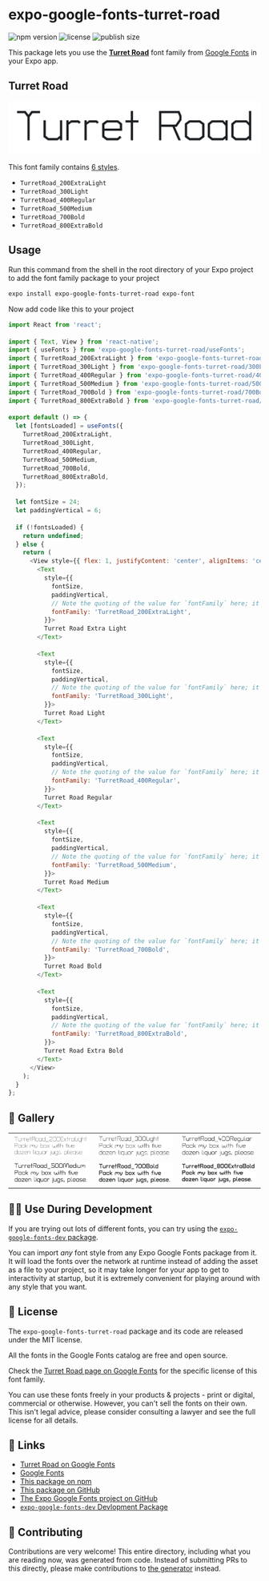 # expo-google-fonts-turret-road

![npm version](https://flat.badgen.net/npm/v/expo-google-fonts-turret-road)
![license](https://flat.badgen.net/github/license/expo/google-fonts)
![publish size](https://flat.badgen.net/packagephobia/install/expo-google-fonts-turret-road)

This package lets you use the [**Turret Road**](https://fonts.google.com/specimen/Turret+Road) font family from [Google Fonts](https://fonts.google.com/) in your Expo app.

## Turret Road

![Turret Road](./font-family.png)

This font family contains [6 styles](#-gallery).

- `TurretRoad_200ExtraLight`
- `TurretRoad_300Light`
- `TurretRoad_400Regular`
- `TurretRoad_500Medium`
- `TurretRoad_700Bold`
- `TurretRoad_800ExtraBold`

## Usage

Run this command from the shell in the root directory of your Expo project to add the font family package to your project
```sh
expo install expo-google-fonts-turret-road expo-font
```

Now add code like this to your project
```js
import React from 'react';

import { Text, View } from 'react-native';
import { useFonts } from 'expo-google-fonts-turret-road/useFonts';
import { TurretRoad_200ExtraLight } from 'expo-google-fonts-turret-road/200ExtraLight';
import { TurretRoad_300Light } from 'expo-google-fonts-turret-road/300Light';
import { TurretRoad_400Regular } from 'expo-google-fonts-turret-road/400Regular';
import { TurretRoad_500Medium } from 'expo-google-fonts-turret-road/500Medium';
import { TurretRoad_700Bold } from 'expo-google-fonts-turret-road/700Bold';
import { TurretRoad_800ExtraBold } from 'expo-google-fonts-turret-road/800ExtraBold';

export default () => {
  let [fontsLoaded] = useFonts({
    TurretRoad_200ExtraLight,
    TurretRoad_300Light,
    TurretRoad_400Regular,
    TurretRoad_500Medium,
    TurretRoad_700Bold,
    TurretRoad_800ExtraBold,
  });

  let fontSize = 24;
  let paddingVertical = 6;

  if (!fontsLoaded) {
    return undefined;
  } else {
    return (
      <View style={{ flex: 1, justifyContent: 'center', alignItems: 'center' }}>
        <Text
          style={{
            fontSize,
            paddingVertical,
            // Note the quoting of the value for `fontFamily` here; it expects a string!
            fontFamily: 'TurretRoad_200ExtraLight',
          }}>
          Turret Road Extra Light
        </Text>

        <Text
          style={{
            fontSize,
            paddingVertical,
            // Note the quoting of the value for `fontFamily` here; it expects a string!
            fontFamily: 'TurretRoad_300Light',
          }}>
          Turret Road Light
        </Text>

        <Text
          style={{
            fontSize,
            paddingVertical,
            // Note the quoting of the value for `fontFamily` here; it expects a string!
            fontFamily: 'TurretRoad_400Regular',
          }}>
          Turret Road Regular
        </Text>

        <Text
          style={{
            fontSize,
            paddingVertical,
            // Note the quoting of the value for `fontFamily` here; it expects a string!
            fontFamily: 'TurretRoad_500Medium',
          }}>
          Turret Road Medium
        </Text>

        <Text
          style={{
            fontSize,
            paddingVertical,
            // Note the quoting of the value for `fontFamily` here; it expects a string!
            fontFamily: 'TurretRoad_700Bold',
          }}>
          Turret Road Bold
        </Text>

        <Text
          style={{
            fontSize,
            paddingVertical,
            // Note the quoting of the value for `fontFamily` here; it expects a string!
            fontFamily: 'TurretRoad_800ExtraBold',
          }}>
          Turret Road Extra Bold
        </Text>
      </View>
    );
  }
};

```

## 🔡 Gallery


||||
|-|-|-|
|![TurretRoad_200ExtraLight](.//200ExtraLight/TurretRoad_200ExtraLight.ttf.png)|![TurretRoad_300Light](.//300Light/TurretRoad_300Light.ttf.png)|![TurretRoad_400Regular](.//400Regular/TurretRoad_400Regular.ttf.png)||
|![TurretRoad_500Medium](.//500Medium/TurretRoad_500Medium.ttf.png)|![TurretRoad_700Bold](.//700Bold/TurretRoad_700Bold.ttf.png)|![TurretRoad_800ExtraBold](.//800ExtraBold/TurretRoad_800ExtraBold.ttf.png)||


## 👩‍💻 Use During Development

If you are trying out lots of different fonts, you can try using the [`expo-google-fonts-dev` package](https://github.com/freeboub/google-fonts/tree/master/font-packages/dev#readme).

You can import *any* font style from any Expo Google Fonts package from it. It will load the fonts
over the network at runtime instead of adding the asset as a file to your project, so it may take longer
for your app to get to interactivity at startup, but it is extremely convenient
for playing around with any style that you want.

## 📖 License

The `expo-google-fonts-turret-road` package and its code are released under the MIT license.

All the fonts in the Google Fonts catalog are free and open source.

Check the [Turret Road page on Google Fonts](https://fonts.google.com/specimen/Turret+Road) for the specific license of this font family.

You can use these fonts freely in your products & projects - print or digital, commercial or otherwise. However, you can't sell the fonts on their own. This isn't legal advice, please consider consulting a lawyer and see the full license for all details.

## 🔗 Links

- [Turret Road on Google Fonts](https://fonts.google.com/specimen/Turret+Road)
- [Google Fonts](https://fonts.google.com/)
- [This package on npm](https://www.npmjs.com/package/expo-google-fonts-turret-road)
- [This package on GitHub](https://github.com/freeboub/google-fonts/tree/master/font-packages/turret-road)
- [The Expo Google Fonts project on GitHub](https://github.com/freeboub/google-fonts)
- [`expo-google-fonts-dev` Devlopment Package](https://github.com/freeboub/google-fonts/tree/master/font-packages/dev)

## 🤝 Contributing

Contributions are very welcome! This entire directory, including what you are reading now, was generated from code. Instead of submitting PRs to this directly, please make contributions to [the generator](https://github.com/freeboub/google-fonts/tree/master/packages/generator) instead.
